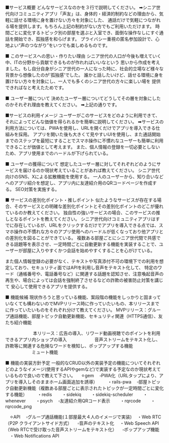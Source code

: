 ■サービス概要
どんなサービスなのかを３行で説明してください。
➡︎シニア世代向けコミュニティアプリ「声友」は、身体的・経済的制約などの理由から、気軽に話せる環境に身を置けない方々を対象にした、
通話だけで気軽につながれる場を提供します。もちろん上記の制約がない方でもご利用いただけます。
時間ごとに変化するトピック別の部屋を選ぶと入室でき、面倒な操作なしにすぐ通話を開始でき、孤独感を和らげます。
プライバシー重視の匿名参加設計で、心地よい“声のつながり”をいつでも楽しめるものです。

■ このサービスへの思い・作りたい理由
シニア世代の人口が今後も増えていく中、ITの分野から貢献できるものが作れればいいなという
思いから作成を考えました。もし自分自身がシニア世代の一人になった時に、社会的立場など様々な背景から想像したのが'孤独感'でした。
誰かと話したいけど、話せる環境に身を置けない方々を対象にし、一人でも多くのシニア世代の方々に楽しい場を
提供できればなと考えたためです。

■ ユーザー層について
決めたユーザー層についてどうしてその層を対象にしたのかそれぞれ理由を教えてください。
➡︎上記の通りです。

■サービスの利用イメージ
ユーザーがこのサービスをどのように利用できて、それによってどんな価値を得られるかを簡単に説明してください。
➡︎サービスの利用方法については、PWAを使用し、URLを開くだけでアプリを導入できる仕組みを採用。
アプリを開いた後も大きくて見やすいUIを使用し、また通話開始までのステップを最短にすることでスマホ操作に不慣れなユーザーも簡単に利用できることが価値として考えます。
また、個人情報の登録を一切必要としないため、アプリ使用までのハードルが下げられている。

■ ユーザーの獲得について
想定したユーザー層に対してそれぞれどのようにサービスを届けるのか現状考えていることがあれば教えてください。
シニア世代向けのSNS、Xによる拡散機能を使用する。
一人のユーザーから、知り合いなどへのアプリ紹介を想定し、アプリ内に友達紹介用のQRコードページを作成する。
SEO対策を実施する。

■ サービスの差別化ポイント・推しポイント
似たようなサービスが存在する場合、そのサービスとの明確な差別化ポイントとその差別化ポイントのどこが優れているのか教えてください。
独自性の強いサービスの場合、このサービスの推しとなるポイントを教えてください。
シニア世代向けコミュニティアプリはすでに存在しているが、URLをクリックするだけでアプリを導入できる点では、スマホ操作の不慣れな方々のアプリ使用へのハードルが低くなっており他アプリとの差別化を図ることができている。
複数ある部屋ごとにシニア世代間で共感できる話題等を表示させ、一定時間ごとに自動更新する機能を実装することで、ユーザーが部屋に入りやすくかつ会話を始めやすくすることを心がけている。

また個人情報登録の必要がなく、テキストや写真添付不可の環境下での利用を想定しており、セキュリティ面ではAPIを利用し音声をテキスト化して、
特定のワード（通帳番号や、電話番号など）に関連する話題を認知させ、注意喚起音声の再生や、場合によっては会話を強制終了させるなどの詐欺の被害防止対策を講じて
安心して使用できるアプリを提供する。

■ 機能候補
現状作ろうと思っている機能、案段階の機能をしっかりと固まっていなくても構わないのでMVPリリース時に作っていたいもの、本リリースまでに作っていたいものをそれぞれ分けて教えてください。
MVPリリース：グループ通話機能、部屋トピック自動更新機能、セキュリティ関連（HTTPS通信）、友たち紹介機能

　　　　　　
本リリース：広告の導入、リワード動画視聴でのポイントを利用できるアプリ内ショップの導入
　　　　　　音声ストリームをテキスト化し、詐欺等に関連する危険なワードを検知し、ポップアップする機能
　　　　　　ミュート機能
　　　　　　

■ 機能の実装方針予定
一般的なCRUD以外の実装予定の機能についてそれぞれどのようなイメージ(使用するAPIやgemなど)で実装する予定なのか現状考えているもので良いので教えて下さい。
　⚪︎gem
　▫️PWA化（URLタップにより、アプリを導入しそのままホーム画面追加を誘導）
　　・rails-pwa
　▫️部屋トピック自動更新機能（複数ある部屋ごとに表示されたトピックが一定時間ごとに変化する機能）
　　・redis
　　・sidekiq
　　・sidekiq-scheduler
　　・whenever
　　・psych
　▫️友達紹介用QRコード表示
　　・rqrcode
　　・rqrcode_png

　⚪︎API
　▫️グループ通話機能(１部屋最大４人のイメージで実装)
　・Web RTC（P2P クライアントサイド方式）
　▫️音声のテキスト化
　・Web Speech API（Web RTCで受け取った音声ストリームをテキスト化）
　▫️ポップアップ機能
　・Web Notifications API
